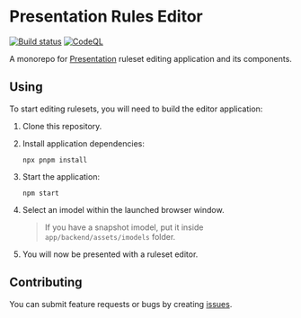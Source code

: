 # Presentation Rules Editor

[![Build status](https://github.com/iTwin/presentation-rules-editor/actions/workflows/CI.yml/badge.svg?branch=master)](https://github.com/iTwin/presentation-rules-editor/actions/workflows/CI.yml?query=branch%3Amaster) [![CodeQL](https://github.com/iTwin/presentation-rules-editor/actions/workflows/codeql-analysis.yml/badge.svg)](https://github.com/iTwin/presentation-rules-editor/actions/workflows/codeql-analysis.yml)

A monorepo for [Presentation](https://www.itwinjs.org/presentation/) ruleset editing application and its components.

## Using

To start editing rulesets, you will need to build the editor application:

1. Clone this repository.
2. Install application dependencies:

   ```shell
   npx pnpm install
   ```

3. Start the application:

   ```shell
   npm start
   ```

4. Select an imodel within the launched browser window.

   > If you have a snapshot imodel, put it inside `app/backend/assets/imodels` folder.

5. You will now be presented with a ruleset editor.

## Contributing

You can submit feature requests or bugs by creating [issues](https://github.com/iTwin/presentation-rules-editor/issues).
